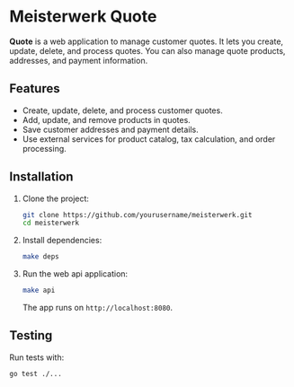 # Meisterwerk Quote

**Quote** is a web application to manage customer quotes. It lets you create, update, delete, and process quotes. You can also manage quote products, addresses, and payment information.

## Features

- Create, update, delete, and process customer quotes.
- Add, update, and remove products in quotes.
- Save customer addresses and payment details.
- Use external services for product catalog, tax calculation, and order processing.

## Installation

1. Clone the project:

   ```bash
   git clone https://github.com/yourusername/meisterwerk.git
   cd meisterwerk
   ```

2. Install dependencies:

   ```bash
   make deps
   ```

3. Run the web api application:

   ```bash
   make api
   ```

   The app runs on `http://localhost:8080`.

## Testing

Run tests with:

```bash
go test ./...
```
